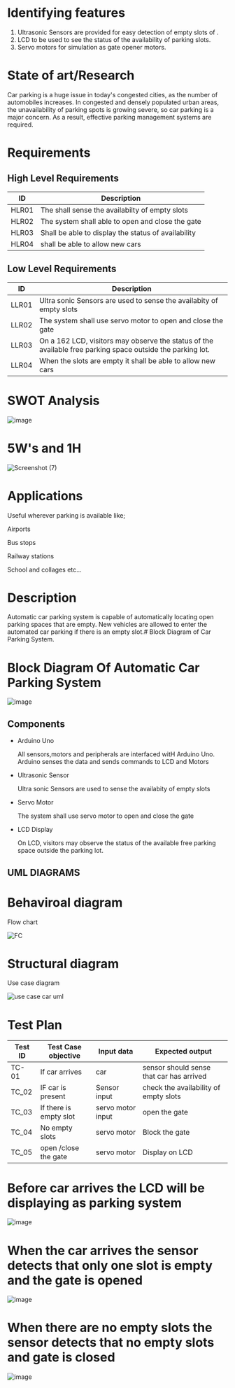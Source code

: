 
# Identifying features

1. Ultrasonic Sensors are provided for easy detection of empty slots of .
2. LCD to be used to see the status of the availability of parking slots.
3. Servo motors for simulation as gate opener motors.


# State of art/Research

Car parking is a huge issue in today's congested cities, as the number of automobiles increases. In congested and densely populated urban areas, 
the unavailability of parking spots is growing severe, so car parking is a major concern. As a result, effective parking management systems are required.

# Requirements

## High Level Requirements

 |   ID          |Description                         | 
 |--------------------|------------------------------------|
 |HLR01      |The  shall sense the availabilty of empty slots   |
 |HLR02   |The system  shall able to open and close the gate  |
 |HLR03   |Shall be able to display the status of availability    | 
 |HLR04   | shall be able to allow new cars |
 
 
 ## Low Level Requirements
 
  |   ID           |Description                         | 
 |--------------------|------------------------------------|
 |LLR01   | Ultra sonic Sensors are used to sense the availabity of empty slots    |
 |LLR02     | The system shall use servo motor to open and close the gate    |
 |LLR03  |On a 162 LCD, visitors may observe the status of the available free parking space outside the parking lot.      | 
 |LLR04  |When the slots are empty it shall be able to allow new cars   |
 
 # SWOT Analysis
 
 ![image](https://user-images.githubusercontent.com/46986941/157201436-8a87c191-856b-4293-97c6-9b1914db4607.png)
 
 # 5W's and 1H
 

![Screenshot (7)](https://user-images.githubusercontent.com/46986941/157120332-243aa678-da70-4ba0-a4f4-2d7f63397d92.png)
       
  
# Applications

  Useful wherever parking is available like;
 
 Airports
 
 Bus stops
 
 Railway stations
 
 School and collages  etc...
 
 # Description

  Automatic car parking system is capable of automatically locating open parking spaces that are empty. New vehicles are allowed to enter the automated car parking if there is an empty slot.# Block Diagram of Car Parking System.

# Block Diagram Of Automatic Car Parking System

![image](https://user-images.githubusercontent.com/46986941/157232208-0ab2dbce-ea7f-432d-8833-416b969d58fd.png)


 
## Components

* Arduino Uno
     
     All sensors,motors and peripherals are interfaced witH Arduino Uno. Arduino senses the data and sends commands to  LCD and Motors

* Ultrasonic Sensor
     
     Ultra sonic Sensors are used to sense the availabity of empty slots    
 
* Servo Motor
     
     The system shall use servo motor to open and close the gate  
     
 * LCD Display
      
      On LCD, visitors may observe the status of the available free parking space outside the parking lot.
      
## UML DIAGRAMS

# Behaviroal diagram
 
 Flow chart 
 
 ![FC](https://user-images.githubusercontent.com/46986941/155737384-518a18c2-7dc2-4f59-b2ca-58a97f4ef034.png)
 
 # Structural diagram
 
 Use case diagram
 
 ![use case car uml](https://user-images.githubusercontent.com/46986941/155785299-f733ab82-3433-450a-a7bf-a4e42c9781a8.png)
 
 # Test Plan

|Test ID   |Test Case objective  |Input data   |Expected output   |
|----------|---------------------|-------------------|---------------------------------|
|TC-01     |If car arrives      |car |sensor should sense that car has arrived| 
|TC_02   |IF car is present |Sensor input| check the availability of empty slots |
|TC_03   |If there is empty slot  | servo motor input  | open the gate |
|TC_04|No empty slots |servo motor |Block the gate|
|TC_05|open /close the gate| servo motor |Display on LCD |

# Before car arrives the LCD will be displaying as parking system

![image](https://user-images.githubusercontent.com/46986941/157209799-98ce6946-449b-42c5-9836-26c74058fe00.png)

# When the car arrives the sensor detects that only one slot is empty and the gate is opened

![image](https://user-images.githubusercontent.com/46986941/157210939-62d814b1-3544-4d80-b12f-2e39ab0eceb2.png)


# When there are no empty slots the sensor detects that no empty slots and gate is closed 

![image](https://user-images.githubusercontent.com/46986941/157209210-c945fe0e-45e2-4117-959b-c9a9a8d09978.png)




